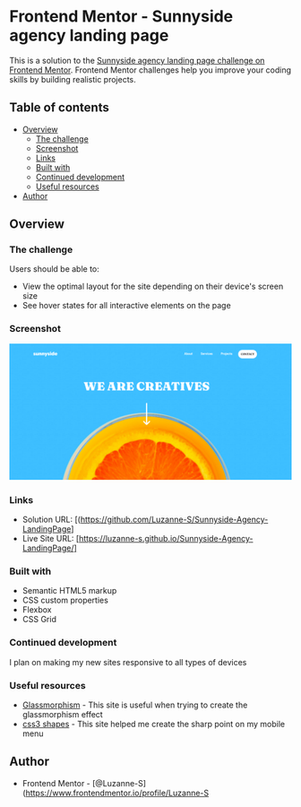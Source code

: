 # Frontend Mentor - Sunnyside agency landing page 

This is a solution to the [Sunnyside agency landing page challenge on Frontend Mentor](https://www.frontendmentor.io/challenges/sunnyside-agency-landing-page-7yVs3B6ef). Frontend Mentor challenges help you improve your coding skills by building realistic projects.

## Table of contents

- [Overview](#overview)
  - [The challenge](#the-challenge)
  - [Screenshot](#screenshot)
  - [Links](#links)
  - [Built with](#built-with)
  - [Continued development](#continued-development)
  - [Useful resources](#useful-resources)
- [Author](#author)


## Overview

### The challenge

Users should be able to:

- View the optimal layout for the site depending on their device's screen size
- See hover states for all interactive elements on the page

### Screenshot

![](images/Sunnyside-screenshot.png)


### Links

- Solution URL: [(https://github.com/Luzanne-S/Sunnyside-Agency-LandingPage]
- Live Site URL: [https://luzanne-s.github.io/Sunnyside-Agency-LandingPage/]


### Built with

- Semantic HTML5 markup
- CSS custom properties
- Flexbox
- CSS Grid


### Continued development

I plan on making my new sites responsive to all types of devices


### Useful resources

- [Glassmorphism](https://hype4.academy/tools/glassmorphism-generator) - This site is useful when trying to create the glassmorphism effect
- [css3 shapes](https://www.cssportal.com/css3-shapes/) - This site helped me create the sharp point on my mobile menu


## Author

- Frontend Mentor - [@Luzanne-S](https://www.frontendmentor.io/profile/Luzanne-S



